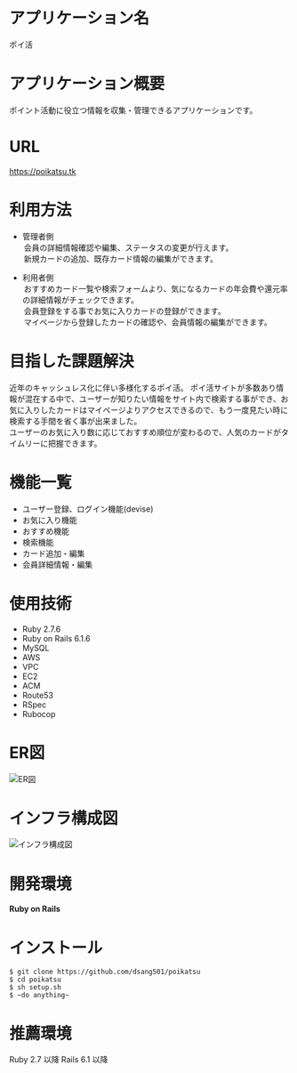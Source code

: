 # アプリケーション名
  ポイ活

# アプリケーション概要
  ポイント活動に役立つ情報を収集・管理できるアプリケーションです。

# URL
  https://poikatsu.tk

# 利用方法
* 管理者側  
&thinsp;会員の詳細情報確認や編集、ステータスの変更が行えます。  
&thinsp;新規カードの追加、既存カード情報の編集ができます。  
  
* 利用者側  
&thinsp;おすすめカード一覧や検索フォームより、気になるカードの年会費や還元率の詳細情報がチェックできます。  
&thinsp;会員登録をする事でお気に入りカードの登録ができます。  
&thinsp;マイページから登録したカードの確認や、会員情報の編集ができます。

# 目指した課題解決
近年のキャッシュレス化に伴い多様化するポイ活。 
ポイ活サイトが多数あり情報が混在する中で、ユーザーが知りたい情報をサイト内で検索する事ができ、お気に入りしたカードはマイページよりアクセスできるので、もう一度見たい時に検索する手間を省く事が出来ました。  
ユーザーのお気に入り数に応じておすすめ順位が変わるので、人気のカードがタイムリーに把握できます。

# 機能一覧
* ユーザー登録、ログイン機能(devise)
* お気に入り機能
* おすすめ機能
* 検索機能
* カード追加・編集
* 会員詳細情報・編集

# 使用技術
* Ruby 2.7.6
* Ruby on Rails 6.1.6
* MySQL
* AWS
* VPC
* EC2
* ACM
* Route53
* RSpec
* Rubocop

# ER図
  ![ER図](https://user-images.githubusercontent.com/80367441/200984102-3fd646f5-6900-42cf-b337-b3057e7f20ac.png)

# インフラ構成図
  ![インフラ構成図](https://user-images.githubusercontent.com/80367441/203473980-9b3f6c6a-0d24-4c32-b1fc-b5f10f5895ac.png)

# 開発環境
  **Ruby on Rails**

# インストール
  ```
  $ git clone https://github.com/dsang501/poikatsu
  $ cd poikatsu
  $ sh setup.sh
  $ ~do anything~
  ```

# 推薦環境
  Ruby 2.7 以降 Rails 6.1 以降
